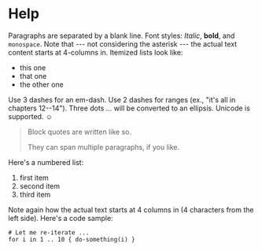 # Help

Paragraphs are separated by a blank line. Font styles: *Italic*, **bold**, and `monospace`. Note that --- not considering the asterisk --- the actual text content starts at 4-columns in. Itemized lists
look like:

  * this one
  * that one
  * the other one

Use 3 dashes for an em-dash. Use 2 dashes for ranges (ex., "it's all
in chapters 12--14"). Three dots ... will be converted to an ellipsis. Unicode is supported. ☺

> Block quotes are
> written like so.
>
> They can span multiple paragraphs,
> if you like.

Here's a numbered list:

 1. first item
 2. second item
 3. third item

Note again how the actual text starts at 4 columns in (4 characters
from the left side). Here's a code sample:

    # Let me re-iterate ...
    for i in 1 .. 10 { do-something(i) }
